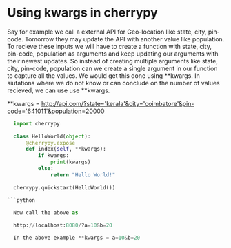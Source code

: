 # Using kwargs in cherrypy

Say for example we call a external API for Geo-location like state, city, pin-code. Tomorrow they may update the API with another value like population. To recieve these inputs we will have to create a function with state, city, pin-code, population as arguments and keep updating our arguments with their newest updates.
So instead of creating multiple arguments like state, city, pin-code, population can we create a single argument in our function to capture all the values. We would get this done using **kwargs.
In siutations where we do not know or can conclude on the number of values recieved, we can use use **kwargs.

**kwargs = http://api.com/?state='kerala'&city='coimbatore'&pin-code='641011'&population=20000

```python
  import cherrypy
  
  class HelloWorld(object):
      @cherrypy.expose
      def index(self, **kwargs):
          if kwargs:
              print(kwargs)
          else:
              return "Hello World!"
  
  cherrypy.quickstart(HelloWorld())
  
```python

  Now call the above as

  http://localhost:8080/?a=10&b=20

  In the above example **kwargs = a=10&b=20